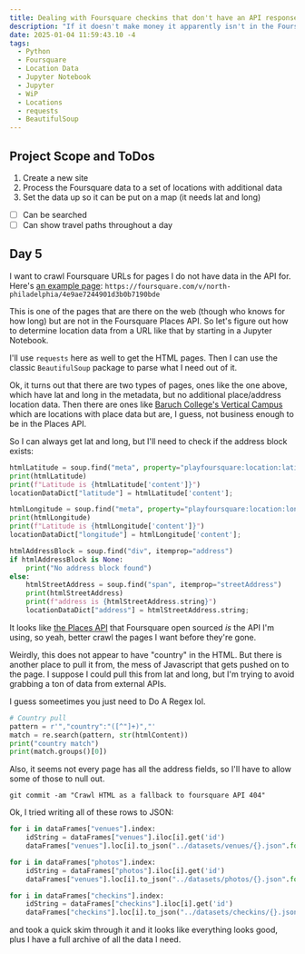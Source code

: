 ```yaml
---
title: Dealing with Foursquare checkins that don't have an API response
description: "If it doesn't make money it apparently isn't in the Foursquare API"
date: 2025-01-04 11:59:43.10 -4
tags:
  - Python
  - Foursquare
  - Location Data
  - Jupyter Notebook
  - Jupyter
  - WiP
  - Locations
  - requests
  - BeautifulSoup
---
```


## Project Scope and ToDos

1. Create a new site
2. Process the Foursquare data to a set of locations with additional data
3. Set the data up so it can be put on a map (it needs lat and long)

- [ ] Can be searched
- [ ] Can show travel paths throughout a day

## Day 5

I want to crawl Foursquare URLs for pages I do not have data in the API for. Here's [an example page](https://foursquare.com/v/north-philadelphia/4e9ae7244901d3b0b7190bde): `https://foursquare.com/v/north-philadelphia/4e9ae7244901d3b0b7190bde`

This is one of the pages that are there on the web (though who knows for how long) but are not in the Foursquare Places API. So let's figure out how to determine location data from a URL like that by starting in a Jupyter Notebook.

I'll use `requests` here as well to get the HTML pages. Then I can use the classic `BeautifulSoup` package to parse what I need out of it.

Ok, it turns out that there are two types of pages, ones like the one above, which have lat and long in the metadata, but no additional place/address location data. Then there are ones like [Baruch College's Vertical Campus](https://foursquare.com/v/baruch-college--william-and-anita-newman-vertical-campus/4a494ce4f964a5202cab1fe3) which are locations with place data but are, I guess, not business enough to be in the Places API.

So I can always get lat and long, but I'll need to check if the address block exists:

```python
htmlLatitude = soup.find("meta", property="playfoursquare:location:latitude")
print(htmlLatitude)
print(f"Latitude is {htmlLatitude['content']}")
locationDataDict["latitude"] = htmlLatitude['content'];

htmlLongitude = soup.find("meta", property="playfoursquare:location:longitude")
print(htmlLongitude)
print(f"Latitude is {htmlLongitude['content']}")
locationDataDict["longitude"] = htmlLongitude['content'];

htmlAddressBlock = soup.find("div", itemprop="address")
if htmlAddressBlock is None:
	print("No address block found")
else:
	htmlStreetAddress = soup.find("span", itemprop="streetAddress")
	print(htmlStreetAddress)
	print(f"address is {htmlStreetAddress.string}")
	locationDataDict["address"] = htmlStreetAddress.string;
```

It looks like [the Places API](https://docs.foursquare.com/data-products/docs/places-api) that Foursquare open sourced *is* the API I'm using, so yeah, better crawl the pages I want before they're gone.

Weirdly, this does not appear to have "country" in the HTML. But there is another place to pull it from, the mess of Javascript that gets pushed on to the page. I suppose I could pull this from lat and long, but I'm trying to avoid grabbing a ton of data from external APIs.

I guess someetimes you just need to Do A Regex lol.

```python
# Country pull
pattern = r'","country":"([^"]+)","'
match = re.search(pattern, str(htmlContent))
print("country match")
print(match.groups()[0])
```

Also, it seems not every page has all the address fields, so I'll have to allow some of those to null out.

`git commit -am "Crawl HTML as a fallback to foursquare API 404"`

Ok, I tried writing all of these rows to JSON:

```python
for i in dataFrames["venues"].index:
    idString = dataFrames["venues"].iloc[i].get('id')
    dataFrames["venues"].loc[i].to_json("../datasets/venues/{}.json".format(idString))

for i in dataFrames["photos"].index:
    idString = dataFrames["photos"].iloc[i].get('id')
    dataFrames["venues"].loc[i].to_json("../datasets/photos/{}.json".format(idString))

for i in dataFrames["checkins"].index:
    idString = dataFrames["checkins"].iloc[i].get('id')
    dataFrames["checkins"].loc[i].to_json("../datasets/checkins/{}.json".format(idString))
```

and took a quick skim through it and it looks like everything looks good, plus I have a full archive of all the data I need.
